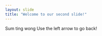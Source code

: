 ```yaml
---
layout: slide
title: "Welcome to our second slide!"
---
```

Sum ting wong
Use the left arrow to go back!
